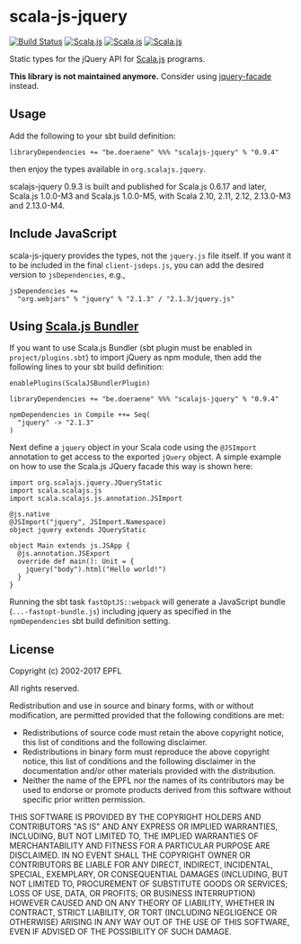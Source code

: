 scala-js-jquery
===============

[![Build Status](https://travis-ci.org/sjrd/scala-js-jquery.svg?branch=master)](https://travis-ci.org/sjrd/scala-js-jquery)
[![Scala.js](https://www.scala-js.org/assets/badges/scalajs-0.6.17.svg)](https://www.scala-js.org/)
[![Scala.js](https://www.scala-js.org/assets/badges/scalajs-1.0.0-M3.svg)](https://www.scala-js.org/)
[![Scala.js](https://www.scala-js.org/assets/badges/scalajs-1.0.0-M5.svg)](https://www.scala-js.org/)

Static types for the jQuery API for [Scala.js](http://www.scala-js.org/) programs.

**This library is not maintained anymore.**
Consider using [jquery-facade](https://github.com/jducoeur/jquery-facade) instead.

Usage
-----

Add the following to your sbt build definition:

    libraryDependencies += "be.doeraene" %%% "scalajs-jquery" % "0.9.4"

then enjoy the types available in `org.scalajs.jquery`.

scalajs-jquery 0.9.3 is built and published for Scala.js 0.6.17 and later,
Scala.js 1.0.0-M3 and Scala.js 1.0.0-M5, with Scala 2.10, 2.11, 2.12, 2.13.0-M3
and 2.13.0-M4.

Include JavaScript
------------------

scala-js-jquery provides the types, not the `jquery.js` file itself.
If you want it to be included in the final `client-jsdeps.js`, you can add the desired version to `jsDependencies`, e.g.,

    jsDependencies +=
      "org.webjars" % "jquery" % "2.1.3" / "2.1.3/jquery.js"

Using [Scala.js Bundler](https://scalacenter.github.io/scalajs-bundler)
-----------------------------------------------------------------------

If you want to use Scala.js Bundler (sbt plugin must be enabled in `project/plugins.sbt`) to import jQuery as npm module, then add the following lines to your sbt build definition:

```
enablePlugins(ScalaJSBundlerPlugin)

libraryDependencies += "be.doeraene" %%% "scalajs-jquery" % "0.9.4"

npmDependencies in Compile ++= Seq(
  "jquery" -> "2.1.3"
)
```

Next define a `jquery` object in your Scala code using the `@JSImport` annotation to get access to the exported `jQuery` object.
A simple example on how to use the Scala.js JQuery facade this way is shown here:

```
import org.scalajs.jquery.JQueryStatic
import scala.scalajs.js
import scala.scalajs.js.annotation.JSImport

@js.native
@JSImport("jquery", JSImport.Namespace)
object jquery extends JQueryStatic

object Main extends js.JSApp {
  @js.annotation.JSExport
  override def main(): Unit = {
    jquery("body").html("Hello world!")
  }
}
```

Running the sbt task `fastOptJS::webpack` will generate a JavaScript bundle (`...-fastopt-bundle.js`) including jquery as specified in the `npmDependencies` sbt build definition setting.

License
-------

Copyright (c) 2002-2017 EPFL

All rights reserved.

Redistribution and use in source and binary forms, with or without modification,
are permitted provided that the following conditions are met:

*   Redistributions of source code must retain the above copyright notice,
    this list of conditions and the following disclaimer.
*   Redistributions in binary form must reproduce the above copyright notice,
    this list of conditions and the following disclaimer in the documentation
    and/or other materials provided with the distribution.
*   Neither the name of the EPFL nor the names of its contributors
    may be used to endorse or promote products derived from this software
    without specific prior written permission.

THIS SOFTWARE IS PROVIDED BY THE COPYRIGHT HOLDERS AND CONTRIBUTORS
"AS IS" AND ANY EXPRESS OR IMPLIED WARRANTIES, INCLUDING, BUT NOT
LIMITED TO, THE IMPLIED WARRANTIES OF MERCHANTABILITY AND FITNESS FOR
A PARTICULAR PURPOSE ARE DISCLAIMED. IN NO EVENT SHALL THE COPYRIGHT OWNER OR
CONTRIBUTORS BE LIABLE FOR ANY DIRECT, INDIRECT, INCIDENTAL, SPECIAL,
EXEMPLARY, OR CONSEQUENTIAL DAMAGES (INCLUDING, BUT NOT LIMITED TO,
PROCUREMENT OF SUBSTITUTE GOODS OR SERVICES; LOSS OF USE, DATA, OR
PROFITS; OR BUSINESS INTERRUPTION) HOWEVER CAUSED AND ON ANY THEORY OF
LIABILITY, WHETHER IN CONTRACT, STRICT LIABILITY, OR TORT (INCLUDING
NEGLIGENCE OR OTHERWISE) ARISING IN ANY WAY OUT OF THE USE OF THIS
SOFTWARE, EVEN IF ADVISED OF THE POSSIBILITY OF SUCH DAMAGE.
